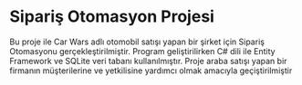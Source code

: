 # Sipariş Otomasyon Projesi

Bu proje ile Car Wars adlı otomobil satışı yapan bir şirket için Sipariş Otomasyonu
gerçekleştirilmiştir. Program geliştirilirken C# dili ile Entity Framework ve SQLite veri tabanı
kullanılmıştır.
Proje araba satışı yapan bir firmanın müşterilerine ve yetkilisine yardımcı olmak
amacıyla geçiştirilmiştir
